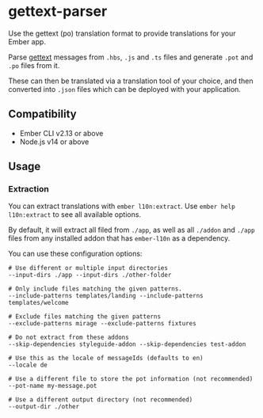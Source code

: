 # gettext-parser

Use the gettext (po) translation format to provide translations for your Ember app.

Parse [gettext](https://www.gnu.org/software/gettext/) messages from `.hbs`, `.js` and `.ts` files and generate `.pot` and `.po` files from it.

These can then be translated via a translation tool of your choice, and then converted into `.json` files which can be deployed with your application.

## Compatibility

- Ember CLI v2.13 or above
- Node.js v14 or above

## Usage

### Extraction

You can extract translations with `ember l10n:extract`. Use `ember help l10n:extract` to see all available options.

By default, it will extract all filed from `./app`, as well as all `./addon` and `./app` files from any installed addon that has `ember-l10n` as a dependency.

You can use these configuration options:

```
# Use different or multiple input directories
--input-dirs ./app --input-dirs ./other-folder

# Only include files matching the given patterns. 
--include-patterns templates/landing --include-patterns templates/welcome

# Exclude files matching the given patterns
--exclude-patterns mirage --exclude-patterns fixtures

# Do not extract from these addons
--skip-dependencies styleguide-addon --skip-dependencies test-addon

# Use this as the locale of messageIds (defaults to en)
--locale de

# Use a different file to store the pot information (not recommended)
--pot-name my-message.pot

# Use a different output directory (not recommended)
--output-dir ./other
```